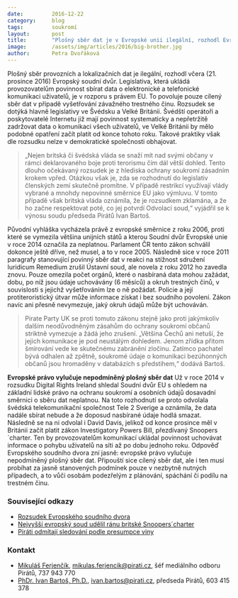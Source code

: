 ```yaml
---
date:         2016-12-22
category:     blog
tags:         soukromí
layout:       post
title:        "Plošný sběr dat je v Evropské unii ilegální, rozhodl Evropský soudní dvůr. Legislativu má změnit Švédsko, Velká Británie i Česká republika"
image:        /assets/img/articles/2016/big-brother.jpg
author:       Petra Dvořáková
---
```


Plošný sběr provozních a lokalizačních dat je ilegální, rozhodl včera (21. prosince 2016) Evropský soudní dvůr. Legislativa, která ukládá provozovatelům povinnost sbírat data o elektronické a telefonické komunikaci uživatelů, je v rozporu s právem EU. To povoluje pouze cílený sběr dat v případě vyšetřování závažného trestného činu. Rozsudek se dotýká hlavně legislativy ve Švédsku a Velké Británii. Švédští operátoři a poskytovatelé Internetu již mají povinnost systematicky a nepřetržitě zadržovat data o komunikaci všech uživatelů, ve Velké Británii by mělo podobné opatření začít platit od konce tohoto roku. Takové praktiky však dle rozsudku nelze v demokratické společnosti obhajovat.

> „Nejen britská či švédská vláda se snaží mít nad svými občany v rámci deklarovaného boje proti terorismu čím dál větší dohled. Tento dlouho očekávaný rozsudek je z hlediska ochrany soukromí zásadním krokem vpřed. Otázkou však je, zda se rozhodnutí do legislativ členských zemí skutečně promítne. V případě restrikcí využívají vlády vybrané a mnohdy nepovinné směrnice EU jako výmluvu. V tomto případě však britská vláda oznámila, že je rozsudkem zklamána, a že ho začne respektovat poté, co jej potvrdí Odvolací soud,“ vyjádřil se k výnosu soudu předseda Pirátů Ivan Bartoš.

Původní vyhláška vycházela právě z evropské směrnice z roku 2006, proti které se vymezila většina unijních států a kterou Soudní dvůr Evropské unie v roce 2014 označila za neplatnou. Parlament ČR tento zákon schválil dokonce ještě dříve, než musel, a to v roce 2005. Následně sice v roce 2011 paragrafy stanovující povinný sběr dat v reakci na stížnost sdružení Iuridicum Remedium zrušil Ústavní soud, ale novela z roku 2012 ho zavedla znovu. Pouze omezila počet orgánů, které o nasbíraná data mohou zažádat, dobu, po níž jsou údaje uchovávány (6 měsíců) a okruh trestných činů, v souvislosti s jejichž vyšetřováním lze o ně požádat. Policie a její protiteroristický útvar může informace získat i bez soudního povolení. Zákon navíc ani přesně nevymezuje, jaký okruh údajů může být uchováván.

> Pirate Party UK se proti tomuto zákonu stejně jako proti jakýmkoliv dalším neodůvodněným zásahům do ochrany soukromí občanů striktně vymezuje a žádá jeho zrušení. „Většina Čechů ani netuší, že jejich komunikace je pod neustálým dohledem. Jenom zřídka přitom šmírování vede ke skutečnému zabránění zločinu. Zatímco pachatel bývá odhalen až zpětně, soukromé údaje o komunikaci bezúhonných občanů jsou hromaděny v databázích s předstihem,“ dodává Bartoš.

**Evropské právo vylučuje nepodmíněný plošný sběr dat** Už v roce 2014 v rozsudku Digital Rights Ireland shledal Soudní dvůr EU s ohledem na základní lidské právo na ochranu soukromí a osobních údajů dosavadní směrnici o sběru dat neplatnou. Na toto rozhodnutí se proto odvolala švédská telekomunikační společnost Tele 2 Sverige a oznámila, že data nadále sbírat nebude a že doposud nasbírané údaje hodlá smazat. Následně se na ni odvolal i David Davis, jelikož od konce prosince měl v Británii začít platit zákon Investigatory Powers Bill, přezdívaný Snoopers´charter. Ten by provozovatelům komunikací ukládal povinnost uchovávat informace o pohybu uživatelů na síti až po dobu jednoho roku. Odpověď Evropského soudního dvora zní jasně: evropské právo vylučuje nepodmíněný plošný sběr dat. Připouští sice cílený sběr dat, ale i ten musí probíhat za jasně stanovených podmínek pouze v nezbytně nutných případech, a to vůči osobám podezřelým z plánování, spáchání či podílu na trestném činu.

### Související odkazy

* [Rozsudek Evropského soudního dvora](http://curia.europa.eu/jcms/upload/docs/application/pdf/2016-12/cp160145en.pdf)
* [Nejvyšší evropský soud udělil ránu britské Snoopers´charter](https://www.theguardian.com/law/2016/dec/21/eus-highest-court-delivers-blow-to-uk-snoopers-charter)
* [Piráti odmítají sledování podle presumpce viny](https://www.pirati.cz/tiskove-zpravy/pirati-odmitaji-sledovani-podle-presumpce-viny)

### Kontakt

* [Mikuláš Ferjenčík](https://www.pirati.cz/lide/mikulas_ferjencik), [mikulas.ferjencik@pirati.cz](mailto:mikulas.ferjencik@pirati.cz), šéf mediálního odboru Pirátů, 737 943 770
* [PhDr. Ivan Bartoš, Ph.D.](https://www.pirati.cz/lide/ivan_bartos), [ivan.bartos@pirati.cz](mailto:ivan.bartos@pirati.cz), předseda Pirátů, 603 415 378
